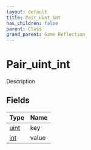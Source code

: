 ```yaml
---
layout: default
title: Pair_uint_int
has_children: false
parent: Class
grand_parent: Game Reflection
---
```

# Pair_uint_int
Description 

## Fields

| Type | Name |
|:----------|:--------------|
| [uint](/riftbreaker-wiki/docs/game-reflection/components/uint/) | key |
| [int](/riftbreaker-wiki/docs/game-reflection/enums/int/) | value |


